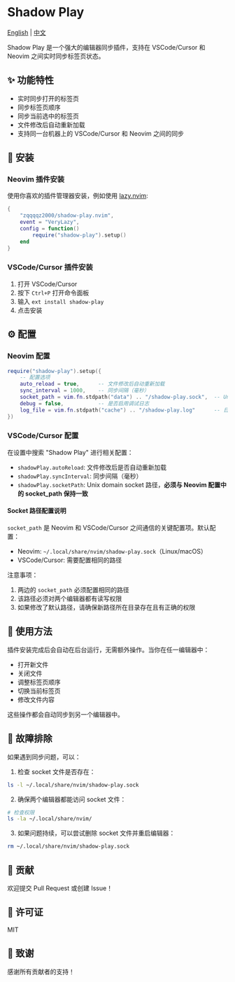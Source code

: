# Shadow Play

[English](README.md) | [中文](README_zh.md)

Shadow Play 是一个强大的编辑器同步插件，支持在 VSCode/Cursor 和 Neovim 之间实时同步标签页状态。

## ✨ 功能特性

- 实时同步打开的标签页
- 同步标签页顺序
- 同步当前选中的标签页
- 文件修改后自动重新加载
- 支持同一台机器上的 VSCode/Cursor 和 Neovim 之间的同步

## 🚀 安装

### Neovim 插件安装

使用你喜欢的插件管理器安装，例如使用 [lazy.nvim](https://github.com/folke/lazy.nvim):

```lua
{
    "zqqqqz2000/shadow-play.nvim",
    event = "VeryLazy",
    config = function()
        require("shadow-play").setup()
    end
}
```

### VSCode/Cursor 插件安装

1. 打开 VSCode/Cursor
2. 按下 `Ctrl+P` 打开命令面板
3. 输入 `ext install shadow-play`
4. 点击安装

## ⚙️ 配置

### Neovim 配置

```lua
require("shadow-play").setup({
    -- 配置选项
    auto_reload = true,      -- 文件修改后自动重新加载
    sync_interval = 1000,    -- 同步间隔（毫秒）
    socket_path = vim.fn.stdpath("data") .. "/shadow-play.sock",  -- Unix domain socket 路径
    debug = false,           -- 是否启用调试日志
    log_file = vim.fn.stdpath("cache") .. "/shadow-play.log"      -- 日志文件路径
})
```

### VSCode/Cursor 配置

在设置中搜索 "Shadow Play" 进行相关配置：

- `shadowPlay.autoReload`: 文件修改后是否自动重新加载
- `shadowPlay.syncInterval`: 同步间隔（毫秒）
- `shadowPlay.socketPath`: Unix domain socket 路径，**必须与 Neovim 配置中的 socket_path 保持一致**

#### Socket 路径配置说明

`socket_path` 是 Neovim 和 VSCode/Cursor 之间通信的关键配置项。默认配置：

- Neovim: `~/.local/share/nvim/shadow-play.sock`（Linux/macOS）
- VSCode/Cursor: 需要配置相同的路径

注意事项：
1. 两边的 `socket_path` 必须配置相同的路径
2. 该路径必须对两个编辑器都有读写权限
3. 如果修改了默认路径，请确保新路径所在目录存在且有正确的权限

## 🔧 使用方法

插件安装完成后会自动在后台运行，无需额外操作。当你在任一编辑器中：

- 打开新文件
- 关闭文件
- 调整标签页顺序
- 切换当前标签页
- 修改文件内容

这些操作都会自动同步到另一个编辑器中。

## 🐛 故障排除

如果遇到同步问题，可以：

1. 检查 socket 文件是否存在：
```bash
ls -l ~/.local/share/nvim/shadow-play.sock
```

2. 确保两个编辑器都能访问 socket 文件：
```bash
# 检查权限
ls -la ~/.local/share/nvim/
```

3. 如果问题持续，可以尝试删除 socket 文件并重启编辑器：
```bash
rm ~/.local/share/nvim/shadow-play.sock
```

## 🤝 贡献

欢迎提交 Pull Request 或创建 Issue！

## 📝 许可证

MIT

## 🙏 致谢

感谢所有贡献者的支持！ 
